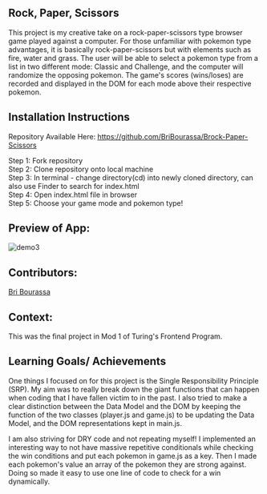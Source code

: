 ## Rock, Paper, Scissors

This project is my creative take on a rock-paper-scissors type browser game played against a computer. For those unfamiliar with pokemon type advantages, it is basically rock-paper-scissors but with elements such as fire, water and grass. The user will be able to select a pokemon type from a list in two different mode: Classic and Challenge, and the computer will randomize the opposing pokemon. The game's scores (wins/loses) are recorded and displayed in the DOM for each mode above their respective pokemon.


## Installation Instructions ## 
Repository Available Here: 
https://github.com/BriBourassa/Brock-Paper-Scissors

Step 1: Fork repository\
Step 2: Clone repository onto local machine\
Step 3: In terminal - change directory(cd) into newly cloned directory, can also use Finder to search for index.html\
Step 4: Open index.html file in browser\
Step 5: Choose your game mode and pokemon type!

## Preview of App:

![demo3](https://user-images.githubusercontent.com/111149043/212789240-ac604fe8-65ae-4a63-b0bc-684c448fbdc3.png)


## Contributors:

[Bri Bourassa](https://github.com/BriBourassa)


## Context:

This was the final project in Mod 1 of Turing's Frontend Program.

## Learning Goals/ Achievements

One things I focused on for this project is the Single Responsibility Principle (SRP). My aim was to really break down the giant functions that can happen when coding that I have fallen victim to in the past. I also tried to make a clear distinction between the Data Model and the DOM by keeping the function of the two classes (player.js and game.js) to be updating the Data Model, and the DOM representations kept in main.js. 

I am also striving for DRY code and not repeating myself! I implemented an interesting way to not have massive repetitive conditionals while checking the win conditions and put each pokemon in game.js as a key. Then I made each pokemon's value an array of the pokemon they are strong against. Doing so made it easy to use one line of code to check for a win dynamically.
